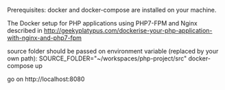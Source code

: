 Prerequisites:
docker and docker-compose are installed on your machine.

The Docker setup for PHP applications using PHP7-FPM and Nginx described in http://geekyplatypus.com/dockerise-your-php-application-with-nginx-and-php7-fpm


source folder should be passed on environment variable (replaced by your own path):
SOURCE_FOLDER="~/workspaces/php-project/src" docker-compose up

go on http://localhost:8080
